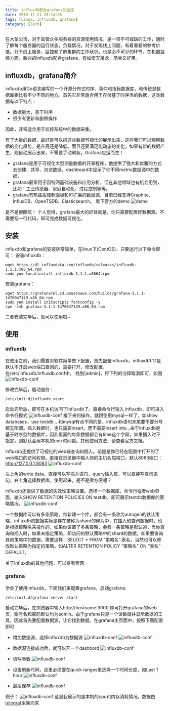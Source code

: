 ```yaml
---
title: influxdb配合grafana的监控
date: 2016-12-21 20:14:35
tags: [Linux, influxdb, grafana]
category: [Tech]
---
```


在大型公司，对于监管众多服务器的资源使用情况，是一项不可或缺的工作，随时了解每个服务器的运行状态，负载情况，对于发现线上问题，有着重要的参考价值。对于线上服务，监控和了解集群的工作状况，也是必不可少的环节。在机器监控方面，新兴的influxdb配合grafana，有如倚天屠龙，简单又好用。
<!--more-->

## influxdb，grafana简介

influxdb用Go语言编写的一个开源分布式时序、事件和指标数据库，和传统是数据库相比有不少不同的地方。首先它非常适合用于存储基于时序类的数据，这类数据有以下特点：

* 数据量大，基于时序
* 很少有更新和删除操作

因此，非常适合用于监控系统中的数据采集。

有了大量的数据，最好是可以把这些数据可视化的展示出来，这样我们可以观察数据的变化趋势，是升高还是降低。而且还要满足能动态的变化，如果有新的数据产生，则自动展示出来，不需要手动刷新。Grafana应运而生！

* grafana是用于可视化大型测量数据的开源程序，他提供了强大和优雅的方式去创建、共享、浏览数据。dashboard中显示了你不同metric数据源中的数据。
* grafana最常用于因特网基础设施和应用分析，但在其他领域也有机会用到，比如：工业传感器、家庭自动化、过程控制等等。
* grafana有热插拔控制面板和可扩展的数据源，目前已经支持Graphite、InfluxDB、OpenTSDB、Elasticsearch。
看下官方的demo
![demo](/images/influxdb-grafana/grafana-demo1.png)

是不是很酷炫！
个人觉得，grafana最大的好处就是，你只需要配置好数据源。不需要写一行代码，即可完成数据可视化。

## 安装

influxdb和grafana的安装灰常简单，在linux下(CentOS)，只要运行以下命令即可：
安装influxdb：
```
wget https://dl.influxdata.com/influxdb/releases/influxdb-1.1.1.x86_64.rpm
sudo yum localinstall influxdb-1.1.1.x8664.rpm
```
安装grafana：
```
wget https://grafanarel.s3.amazonaws.com/builds/grafana-3.1.1-1470047149.x86_64.rpm
sudo yum install initscripts fontconfig -y
rpm -ivh grafana-3.1.1-1470047149.x86_64.rpm
```
二者安装完毕后，就可以使用啦~

## 使用

### influxdb

在使用之前，我们需要对软件简单做下配置，首先配置influxdb，influxdb1.1.1是默认不开启web端口查询的，需要打开，修改配置，在/etc/influxdb/influxdb.conf中，
找到[admin]，将下列的注释取消即可，如图
![influxdb-conf](/images/influxdb-grafana/influxdb-conf.png)

修改完毕后，启动服务：
```
/etc/init.d/influxdb start
```
启动完毕后，即可在本机访问了influxdb了。直接命令行输入 influxdb，即可进入命令行模式
![influxdb-conf](/images/influxdb-grafana/influxdb-start.png)
接下来的操作，就跟使用mysql一样了，如show databases，use testdb….和mysql有点不同的是，influxdb语句末尾要不要分号都无所谓。插入数据时，也只需要insert，而不需要insert into…由于influxdb是基于时序型的数据库，因此里面的每条数据都会有time这个字段，如果插入时不指定，则默认会用本机的unix时间戳。其他使用方法，请查看官方文档。

influxdb还提供了可视化的web端查询和插入。前提是你已经在配置中打开的了web端口的访问权限。直接在浏览器中输入你的主机名加端口，默认8083端口：
http://127.0.0.1:8083
![influxdb-conf](/images/influxdb-grafana/influxdb-web.png)

左上角的write data，直接可以写插入语句，query输入框，可以直接写查询语句，右上角选择数据库。使用起来，是不是很方便呢？

influxdb还提供了数据的失效性策略设置。选择一个数据库，命令行或者web界面，输入SHOW RETENTION POLICIES ON testdb，即可展示testdb数据库的策略情况，
![influxdb-conf](/images/influxdb-grafana/influxdb-rp.png)

一个数据库可以有多条策略。每新建一个库，都会有一条称为autogen的默认策略，influxdb的数据实际是存在被称为shard的碎片中，在插入和查询数据时，也是根据策略名来操作的，如果你设置了多条策略，会有一条策略是默认的，当你查询和插入时，如果未指定策略，即访问的默认策略中的shard的数据。如果要查询其他策略中的数据，需要这样：SELECT * FROM “策略名”.表名。当然也可以修改默认策略为指定的策略。如ALTER RETENTION POLICY “策略名” ON “表名” DEFAULT。

关于influxdb的其他问题，可以查看官网

### grafana

学会了使用influxdb，下面我们来配置grafana，启动grafana:
```
/etc/init.d/grafana-server start
```

启动完毕后，在浏览器中输入http://hostname:3000
即可打开grafana的web页，账号名和密码默认均为admin。由于grafana只是一个读数据并显示数据的工具，因此首先要配置数据源，让它找到数据。在grafana主页面中，按照下图配置即可
* 增加数据源，选择influxdb为数据源
![influxdb-conf](/images/influxdb-grafana/grafana-datasource.jpg)
![influxdb-conf](/images/influxdb-grafana/grafana-data-source.png)

* 数据源连接成功后，就可以开一个dashbord
![influxdb-conf](/images/influxdb-grafana/grafana-add-dashbord.png)

* 填写参数
![influxdb-conf](/images/influxdb-grafana/grafana-graph.png)

* 设置刷新时间，这里必须要在quick ranges里选择一个时间长度，如Last 1 hour
![influxdb-conf](/images/influxdb-grafana/grafana-refresh.jpg)

* 最后保存
![influxdb-conf](/images/influxdb-grafana/grafana-save.jpg)

例子：
![influxdb-conf](/images/influxdb-grafana/grafana-demo.png)
这里我展示的是本机的cpu和内存消耗情况，数据由[telegraf](https://www.influxdata.com/time-series-platform/telegraf/)采集而来
